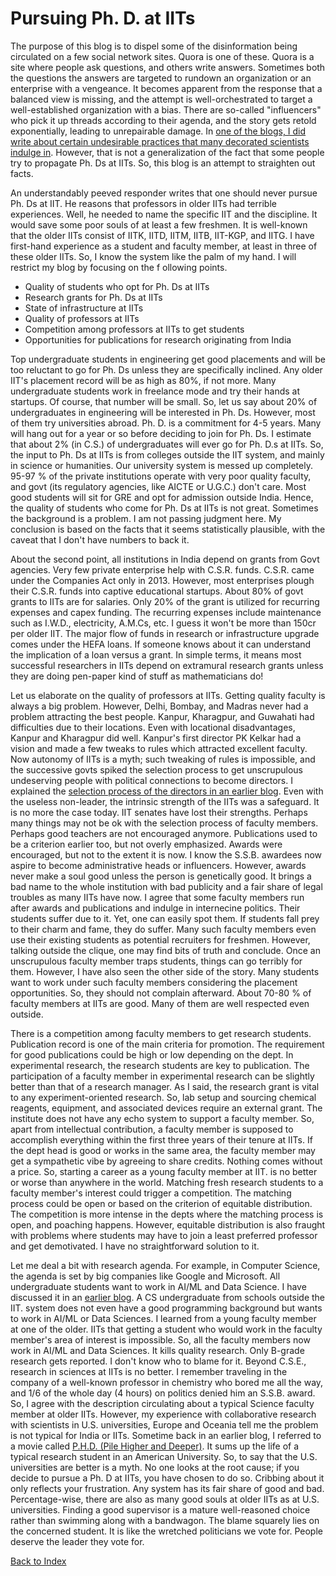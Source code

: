 # Pursuing Ph. D. at IITs

The purpose of this blog is to dispel some of the disinformation being circulated on a few social network sites. Quora is one of these.
Quora is a site where people ask questions, and others write answers. Sometimes both the questions the answers are targeted to rundown an organization
or an enterprise with a vengeance. It becomes apparent from the response that a balanced view is missing, and the attempt is well-orchestrated 
to target a well-established organization with a bias. There are so-called "influencers" who pick it up threads according to their agenda, and the story 
gets retold exponentially, leading to unrepairable damage. In [one of the blogs, I did write about certain undesirable practices that
many decorated scientists indulge in](../PhDstudents.md). However, that is not a generalization of the fact that some people try to propagate 
Ph. Ds at IITs. So, this blog is an attempt to straighten out facts. 

An understandably peeved responder writes that one should never pursue Ph. Ds at IIT. He reasons that professors in older IITs had terrible 
experiences. Well, he needed to name the specific IIT and the discipline. It would save some poor souls of at least a few freshmen. It
is well-known that the older IITs consist of IITK, IITD, IITM, IITB, IIT-KGP, and IITG. I have first-hand experience as a student and faculty 
member, at least in three of these older IITs. So, I know the system like the palm of my hand. I will restrict my blog by focusing on the f
ollowing points.

- Quality of students who opt for Ph. Ds at IITs
- Research grants for Ph. Ds at IITs 
- State of infrastructure at IITs
- Quality of professors at IITs
- Competition among professors at IITs to get students
- Opportunities for publications for research originating from India

Top undergraduate students in engineering get good placements and will be too reluctant to go for Ph. Ds unless they are specifically inclined. 
Any older IIT's placement record will be as high as 80%, if not more. Many undergraduate students work in freelance mode and try their 
hands at startups. Of course, that number will be small. So, let us say about 20% of undergraduates in engineering will be interested in
Ph. Ds. However, most of them try universities abroad. Ph. D. is a commitment for 4-5 years. Many will hang out for a year or so before deciding to join 
for Ph. Ds. I estimate that about 2% (in C.S.) of undergraduates will ever go for Ph. D.s at IITs. So, 
the input to Ph. Ds at IITs is from colleges outside the IIT system, and mainly in science or humanities. Our university
system is messed up completely. 95-97 % of the private institutions operate with very poor quality faculty, and govt (its regulatory
agencies, like AICTE or U.G.C.) don't care. Most good students will sit for GRE and opt for admission outside India. Hence, the quality
of students who come for Ph. Ds at IITs is not great. Sometimes the background is a problem. I am not passing judgment here. My conclusion
is based on the facts that it seems statistically plausible, with the caveat that I don't have numbers to back it.

About the second point, all institutions in India depend on grants from Govt agencies. Very few private enterprise help with C.S.R. funds. C.S.R. came
under the Companies Act only in 2013. However, most enterprises plough their C.S.R. funds into captive educational startups.  About 80% of govt
grants to IITs are for salaries. Only 20% of the grant is utilized for recurring expenses and capex funding. The recurring expenses
include maintenance such as I.W.D., electricity, A.M.Cs, etc. I guess it won't be more than 150cr per older IIT. The major flow of funds in research
or infrastructure upgrade comes under the HEFA loans. If someone knows about it can understand the implication of a loan versus a grant. In simple 
terms, it means most successful researchers in IITs depend on extramural research grants unless they are doing pen-paper kind of stuff
as mathematicians do!

Let us elaborate on the quality of professors at IITs. Getting quality faculty is always a big problem. However, Delhi, Bombay, and Madras never
had a problem attracting the best people. Kanpur, Kharagpur, and Guwahati had difficulties due to their locations. Even with locational
disadvantages, Kanpur and Kharagpur did well. Kanpur's first director PK Kelkar had a vision and made a few tweaks to rules which attracted
excellent faculty. Now autonomy of IITs is a myth; such tweaking of rules is impossible, and the successive govts spiked the selection process 
to get unscrupulous undeserving people with political connections 
to become directors. I explained the [selection process of the directors in an earlier blog](../universityChiefExecutive.md). Even with the useless 
non-leader, the intrinsic strength of the IITs was a safeguard. It is no more the case today. IIT senates have lost their strengths. 
Perhaps many things may not be ok with the selection process of faculty members. Perhaps good teachers are not encouraged anymore. 
Publications used to be a criterion earlier too, but not overly emphasized. Awards were encouraged, but not to the extent it is now. I know the 
S.S.B. awardees now aspire to become administrative heads or influencers. However, awards never make a soul good unless the person is genetically 
good. It brings a bad name to the whole institution with bad publicity and a fair share of legal troubles as many IITs have now. 
I agree that some faculty members run after awards and publications and indulge in internecine politics. Their students suffer due to it. Yet, one 
can easily spot them. If students fall prey to their charm and fame,
they do suffer. Many such faculty members even use their existing students as potential recruiters for freshmen. However, talking outside the clique, one 
may find bits of truth and conclude. Once an unscrupulous faculty member traps students, things can go terribly for them. However, I have also seen the 
other side of the story. Many students want to work under such faculty members considering the placement opportunities. So, they should not complain 
afterward. About 70-80 % of faculty members at IITs are good. Many of them are well respected even outside. 

There is a competition among faculty members to get research students. Publication record is one of the main criteria for promotion.
The requirement for good publications could be high or low depending on the dept. In experimental research, the research students are key to publication.
The participation of a faculty member in experimental research can be slightly better than that of a research manager. As I said, the
research grant is vital to any experiment-oriented research. So, lab setup and sourcing chemical reagents, equipment, and associated devices require
an external grant. The institute does not have any echo system to support a faculty member. So, apart from intellectual contribution, a
faculty member is supposed to accomplish everything within the first three years of their tenure at IITs. If the dept head is good or works in the 
same area, the faculty member may get a sympathetic vibe by agreeing to share credits. Nothing comes without a price. So, starting a career as 
a young faculty member at IIT. is no better or worse than anywhere in the world. Matching fresh research students to a faculty member's interest could 
trigger a competition. The matching process could be open or based on the criterion of equitable distribution. The competition is more intense in the
depts where the matching process is open, and poaching happens. However, equitable distribution is also fraught with
problems where students may have to join a least preferred professor and get demotivated. I have no straightforward solution to it. 

Let me deal a bit with research agenda. For example, in Computer Science, the agenda is set by big companies like Google and Microsoft. 
All undergraduate students want to work in AI/ML and Data Science. I have discussed it in an [earlier blog](../AI-ML-DataScience.md). 
A CS undergraduate from schools outside the IIT. system does not even have a good programming background but wants to work in AI/ML or Data 
Sciences. I learned from a young faculty member at one of the older.
IITs that getting a student who would work in the faculty member's area of interest is impossible. So, all the faculty members now work in AI/ML and
Data Sciences. It kills quality research. Only B-grade research gets reported. I don't know who to blame for it. Beyond C.S.E., research in
sciences at IITs is no better. I remember traveling in the company of a well-known professor in chemistry who
bored me all the way, and 1/6 of the whole day (4 hours) on politics denied him an S.S.B. award. So, I agree with the description circulating about a 
typical Science faculty member at older IITs. However, my experience with collaborative research with scientists in U.S. universities, 
Europe and Oceania tell me the problem is not typical for India or IITs. Sometime back in an earlier blog, I referred to a movie called 
[P.H.D. (Pile Higher and Deeper)](https://www.youtube.com/watch?v=uMFKu8ies0c). It sums up the life of a typical research student in an 
American University. So, to say that the U.S. universities are
better is a myth. No one looks at the root cause; if you decide to pursue a Ph. D at IITs, you have chosen to do so. Cribbing about it only
reflects your frustration. Any system has its fair share of good and bad. Percentage-wise, there are also as many good souls at older IITs as at U.S.
universities. Finding a good supervisor is a mature well-reasoned choice rather than swimming along with a bandwagon. The blame squarely lies on the
concerned student. It is like the wretched politicians we vote for. People deserve the leader they vote for.


[Back to Index](../index.md)

